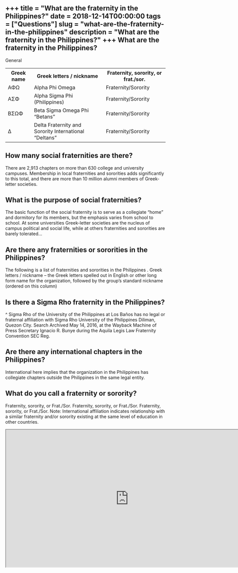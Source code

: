 +++
title = "What are the fraternity in the Philippines?"
date = 2018-12-14T00:00:00
tags = ["Questions"]
slug = "what-are-the-fraternity-in-the-philippines"
description = "What are the fraternity in the Philippines?"
+++
What are the fraternity in the Philippines?
-------------------------------------------

General

<table><tr><th>Greek name</th><th>Greek letters / nickname</th><th>Fraternity, sorority, or frat./sor.</th></tr><tr><td>ΑΦΩ</td><td>Alpha Phi Omega</td><td>Fraternity/Sorority</td></tr><tr><td>ΑΣΦ</td><td>Alpha Sigma Phi (Philippines)</td><td>Fraternity/Sorority</td></tr><tr><td>ΒΣΩΦ</td><td>Beta Sigma Omega Phi “Betans”</td><td>Fraternity/Sorority</td></tr><tr><td>Δ</td><td>Delta Fraternity and Sorority International “Deltans”</td><td>Fraternity/Sorority</td></tr></table>

How many social fraternities are there?
---------------------------------------

There are 2,913 chapters on more than 630 college and university campuses. Membership in local fraternities and sororities adds significantly to this total, and there are more than 10 million alumni members of Greek-letter societies.

What is the purpose of social fraternities?
-------------------------------------------

The basic function of the social fraternity is to serve as a collegiate “home” and dormitory for its members, but the emphasis varies from school to school. At some universities Greek-letter societies are the nucleus of campus political and social life, while at others fraternities and sororities are barely tolerated…

Are there any fraternities or sororities in the Philippines?
------------------------------------------------------------

The following is a list of fraternities and sororities in the Philippines . Greek letters / nickname – the Greek letters spelled out in English or other long form name for the organization, followed by the group’s standard nickname (ordered on this column)

Is there a Sigma Rho fraternity in the Philippines?
---------------------------------------------------

^ Sigma Rho of the University of the Philippines at Los Baños has no legal or fraternal affiliation with Sigma Rho University of the Philippines Diliman, Quezon City. Search Archived May 14, 2016, at the Wayback Machine of Press Secretary Ignacio R. Bunye during the Aquila Legis Law Fraternity Convention SEC Reg.

Are there any international chapters in the Philippines?
--------------------------------------------------------

International here implies that the organization in the Philippines has collegiate chapters outside the Philippines in the same legal entity.

What do you call a fraternity or sorority?
------------------------------------------

Fraternity, sorority, or Frat./Sor. Fraternity, sorority, or Frat./Sor. Fraternity, sorority, or Frat./Sor. Note: International affiliation indicates relationship with a similar fraternity and/or sorority existing at the same level of education in other countries.

<iframe allow="accelerometer; autoplay; clipboard-write; encrypted-media; gyroscope; picture-in-picture" allowfullscreen="" class="__youtube_prefs__  epyt-is-override  no-lazyload" data-no-lazy="1" data-origheight="433" data-origwidth="770" data-skipgform_ajax_framebjll="" height="433" id="_ytid_92767" loading="lazy" src="https://www.youtube.com/embed/TZArshdTwVY?enablejsapi=1&autoplay=0&cc_load_policy=0&cc_lang_pref=&iv_load_policy=1&loop=0&modestbranding=0&rel=1&fs=1&playsinline=0&autohide=2&theme=dark&color=red&controls=1&" title="YouTube player" width="770"></iframe>